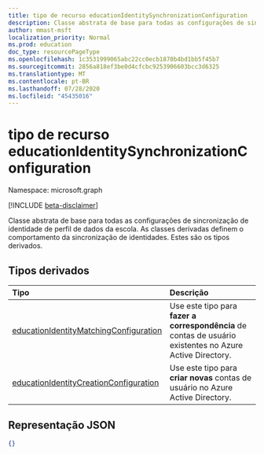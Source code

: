 ```yaml
---
title: tipo de recurso educationIdentitySynchronizationConfiguration
description: Classe abstrata de base para todas as configurações de sincronização de identidade de perfil de dados da escola. As classes derivadas definem o comportamento da sincronização de identidades. Estes são os tipos derivados.
author: mmast-msft
localization_priority: Normal
ms.prod: education
doc_type: resourcePageType
ms.openlocfilehash: 1c3531999065abc22cc0ecb1870b4bd1bb5f45b7
ms.sourcegitcommit: 2856a818ef3be0d4cfcbc9253906603bcc3d6325
ms.translationtype: MT
ms.contentlocale: pt-BR
ms.lasthandoff: 07/28/2020
ms.locfileid: "45435016"
---
```

# <a name="educationidentitysynchronizationconfiguration-resource-type"></a>tipo de recurso educationIdentitySynchronizationConfiguration

Namespace: microsoft.graph

[!INCLUDE [beta-disclaimer](../../includes/beta-disclaimer.md)]

Classe abstrata de base para todas as configurações de sincronização de identidade de perfil de dados da escola. As classes derivadas definem o comportamento da sincronização de identidades. Estes são os tipos derivados.

## <a name="derived-types"></a>Tipos derivados

| Tipo                                                                                | Descrição                                                                         |
| :---------------------------------------------------------------------------------- | :---------------------------------------------------------------------------------- |
| [educationIdentityMatchingConfiguration](educationidentitymatchingconfiguration.md) | Use este tipo para **fazer a correspondência** de contas de usuário existentes no Azure Active Directory. |
| [educationIdentityCreationConfiguration](educationidentitycreationconfiguration.md) | Use este tipo para **criar novas** contas de usuário no Azure Active Directory.                              |

## <a name="json-representation"></a>Representação JSON

<!-- {
  "blockType": "resource",
   "isAbstract":true,
  "optionalProperties": [

  ],
  "@odata.type": "microsoft.graph.educationIdentitySynchronizationConfiguration"
}-->

```json
{}
```
